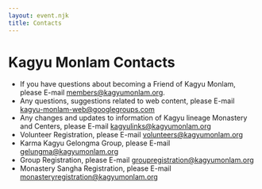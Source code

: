 ```yaml
---
layout: event.njk
title: Contacts
---
```


# Kagyu Monlam Contacts

   * If you have questions about becoming a Friend of Kagyu Monlam, please E-mail [members@kagyumonlam.org](members@kagyumonlam.org).
   * Any questions, suggestions related to web content, please E-mail [kagyu-monlam-web@googlegroups.com](kagyu-monlam-web@googlegroups.com)
   * Any changes and updates to information of Kagyu lineage Monastery and Centers, please E-mail [kagyulinks@kagyumonlam.org](kagyulinks@kagyumonlam.org)
   * Volunteer Registration, please E-mail [volunteers@kagyumonlam.org](volunteers@kagyumonlam.org)
   * Karma Kagyu Gelongma Group, please E-mail [gelungma@kagyumonlam.org](gelungma@kagyumonlam.org)
   * Group Registration, please E-mail [groupregistration@kagyumonlam.org](groupregistration@kagyumonlam.org)
   * Monastery Sangha Registration, please E-mail [monasteryregistration@kagyumonlam.org](monasteryregistration@kagyumonlam.org)